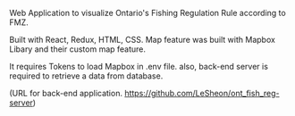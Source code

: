 
Web Application to visualize Ontario's Fishing Regulation Rule according to FMZ.

Built with React, Redux, HTML, CSS.
Map feature was built with Mapbox Libary and their custom map feature.

It requires Tokens to load Mapbox in .env file.
also, back-end server is required to retrieve a data from database.

(URL for back-end application. https://github.com/LeSheon/ont_fish_reg-server)

